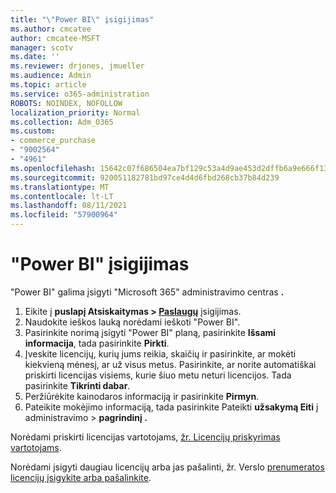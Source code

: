 ```yaml
---
title: "\"Power BI\" įsigijimas"
ms.author: cmcatee
author: cmcatee-MSFT
manager: scotv
ms.date: ''
ms.reviewer: drjones, jmueller
ms.audience: Admin
ms.topic: article
ms.service: o365-administration
ROBOTS: NOINDEX, NOFOLLOW
localization_priority: Normal
ms.collection: Adm_O365
ms.custom:
- commerce_purchase
- "9002564"
- "4961"
ms.openlocfilehash: 15642c07f686504ea7bf129c53a4d9ae453d2dffb6a9e666f1312ed35acf9c16
ms.sourcegitcommit: 920051182781bd97ce4d4d6fbd268cb37b84d239
ms.translationtype: MT
ms.contentlocale: lt-LT
ms.lasthandoff: 08/11/2021
ms.locfileid: "57900964"
---
```

# <a name="purchase-power-bi"></a>"Power BI" įsigijimas

"Power BI" galima įsigyti "Microsoft 365" administravimo centras **.**

1. Eikite į **puslapį Atsiskaitymas > [Paslaugų](https://go.microsoft.com/fwlink/p/?linkid=868433)** įsigijimas.
2. Naudokite ieškos lauką norėdami ieškoti "Power BI".
3. Pasirinkite norimą įsigyti "Power BI" planą, pasirinkite **Išsami informacija**, tada pasirinkite **Pirkti**.
4. Įveskite licencijų, kurių jums reikia, skaičių ir pasirinkite, ar mokėti kiekvieną mėnesį, ar už visus metus. Pasirinkite, ar norite automatiškai priskirti licencijas visiems, kurie šiuo metu neturi licencijos. Tada pasirinkite **Tikrinti dabar**.
5. Peržiūrėkite kainodaros informaciją ir pasirinkite **Pirmyn**.
6. Pateikite mokėjimo informaciją, tada pasirinkite Pateikti **užsakymą Eiti** į administravimo  >  **pagrindinį .**

Norėdami priskirti licencijas vartotojams, [žr. Licencijų priskyrimas vartotojams](https://docs.microsoft.com/microsoft-365/admin/manage/assign-licenses-to-users).

Norėdami įsigyti daugiau licencijų arba jas pašalinti, žr. Verslo [prenumeratos licencijų įsigykite arba pašalinkite](https://docs.microsoft.com/microsoft-365/commerce/licenses/buy-licenses).